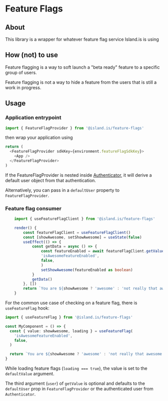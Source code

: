 # Feature Flags

## About

This library is a wrapper for whatever feature flag service Island.is is using

## How (not) to use

Feature flagging is a way to soft launch a "beta ready" feature to a specific
group of users.

Feature flagging is not a way to hide a feature from the users that is still a
work in progress.

## Usage

### Application entrypoint

```typescript
import { FeatureFlagProvider } from '@island.is/feature-flags'
```

then wrap your application using

```typescript jsx
return (
  <FeatureFlagProvider sdkKey={environment.featureFlagSdkKey}>
    <App />
  </FeatureFlagProvider>
)
```

If the FeatureFlagProvider is nested inside [Authenticator](../auth/react/README.md#authenticate), it will derive a default user object from that authentication.

Alternatively, you can pass in a `defaultUser` property to `FeatureFlagProvider`.

### Feature flag consumer

```typescript
    import { useFeatureFlagClient } from '@island.is/feature-flags'

    render() {
        const featureFlagClient = useFeatureFlagClient()
        const [showAwesome, setShowAwesome] = useState(false)
        useEffect(() => {
            const getData = async () => {
                const featureEnabled = await featureFlagClient.getValue(
                'isAwesomeFeatureEnabled',
                false,
                )
                setShowAwesome(featureEnabled as boolean)
            }
            getData()
        }, [])
        return `You are ${showAwesome ? 'awesome' : 'not really that awesome'}.`
    }
```

For the common use case of checking on a feature flag, there is `useFeatureFlag` hook:

```typescript jsx
import { useFeatureFlag } from '@island.is/feature-flags'

const MyComponent = () => {
  const { value: showAwesome, loading } = useFeatureFlag(
    'isAwesomeFeatureEnabled',
    false,
  )

  return `You are ${showAwesome ? 'awesome' : 'not really that awesome'}.`
}
```

While loading feature flags (`loading === true`), the value is set to the `defaultValue` argument.

The third argument (`user`) of `getValue` is optional and defaults to the `defaultUser` prop in `FeatureFlagProvider` or the authenticated user from `Authenticator`.
